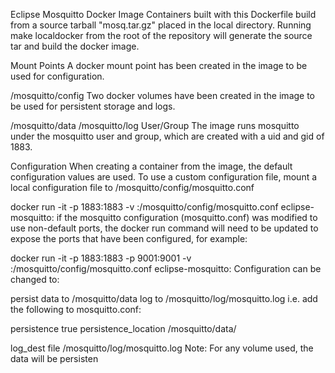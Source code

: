 Eclipse Mosquitto Docker Image
Containers built with this Dockerfile build from a source tarball "mosq.tar.gz" placed in the local directory. Running make localdocker from the root of the repository will generate the source tar and build the docker image.

Mount Points
A docker mount point has been created in the image to be used for configuration.

/mosquitto/config
Two docker volumes have been created in the image to be used for persistent storage and logs.

/mosquitto/data
/mosquitto/log
User/Group
The image runs mosquitto under the mosquitto user and group, which are created with a uid and gid of 1883.

Configuration
When creating a container from the image, the default configuration values are used. To use a custom configuration file, mount a local configuration file to /mosquitto/config/mosquitto.conf

docker run -it -p 1883:1883 -v <absolute-path-to-configuration-file>:/mosquitto/config/mosquitto.conf eclipse-mosquitto:<version>
 if the mosquitto configuration (mosquitto.conf) was modified to use non-default ports, the docker run command will need to be updated to expose the ports that have been configured, for example:

docker run -it -p 1883:1883 -p 9001:9001 -v <absolute-path-to-configuration-file>:/mosquitto/config/mosquitto.conf eclipse-mosquitto:<version>
Configuration can be changed to:

persist data to /mosquitto/data
log to /mosquitto/log/mosquitto.log
i.e. add the following to mosquitto.conf:

persistence true
persistence_location /mosquitto/data/

log_dest file /mosquitto/log/mosquitto.log
Note: For any volume used, the data will be persisten
